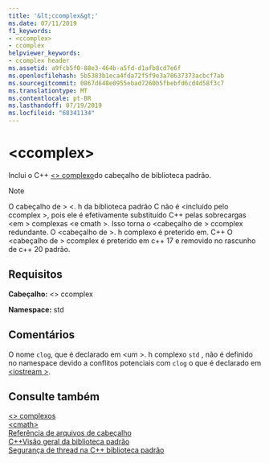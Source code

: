 ```yaml
---
title: '&lt;ccomplex&gt;'
ms.date: 07/11/2019
f1_keywords:
- <ccomplex>
- ccomplex
helpviewer_keywords:
- ccomplex header
ms.assetid: a9fcb5f0-88e3-464b-a5fd-d1afb8cd7e6f
ms.openlocfilehash: 5b5383b1eca4fda72f5f9e3a78637373acbcf7ab
ms.sourcegitcommit: 0867d648e0955ebad7260b5fbebfd6cd4d58f3c7
ms.translationtype: MT
ms.contentlocale: pt-BR
ms.lasthandoff: 07/19/2019
ms.locfileid: "68341134"
---
```

# <a name="ltccomplexgt"></a>&lt;ccomplex&gt;

Inclui o C++ [ \<> complexo](complex.md)do cabeçalho de biblioteca padrão.

> [!NOTE]
> O cabeçalho de > \<. h da biblioteca padrão C não é \<incluído pelo ccomplex >, pois ele é efetivamente substituído C++ pelas sobrecargas \<em > complexas \<e cmath >. Isso torna o \<cabeçalho de > ccomplex redundante. O \<cabeçalho de >. h complexo é preterido em. C++ O \<cabeçalho de > ccomplex é preterido em c++ 17 e removido no rascunho de c++ 20 padrão.

## <a name="requirements"></a>Requisitos

**Cabeçalho:** \<> ccomplex

**Namespace:** std

## <a name="remarks"></a>Comentários

O nome `clog`, que é declarado em \<um >. h complexo `std` , não é definido no namespace devido a conflitos potenciais com `clog` o que é declarado em [ \<iostream >](iostream.md).

## <a name="see-also"></a>Consulte também

[\<> complexos](complex.md)\
[\<cmath>](cmath.md)\
[Referência de arquivos de cabeçalho](cpp-standard-library-header-files.md)\
[C++Visão geral da biblioteca padrão](cpp-standard-library-overview.md)\
[Segurança de thread na C++ biblioteca padrão](thread-safety-in-the-cpp-standard-library.md)
